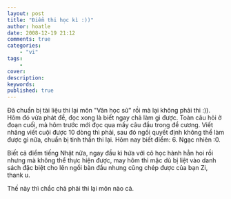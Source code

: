 ```yaml
---
layout: post
title: "Điểm thi học kì :))"
author: hoatle
date: 2008-12-19 21:12
comments: true
categories:
    - "vi"
tags:
    -
cover:
description:
keywords:
published: true
---
```


Đã chuẩn bị tài liệu thi lại môn "Văn học sử" rồi mà lại không phải thi :)). Hôm đó vừa phát đề, đọc
xong là biết ngay chả làm gì được. Toàn câu hỏi ở đoạn cuối, mà hôm trước mới đọc qua mấy câu đầu
trong đề cương. Viết nhăng viết cuội được 10 dòng thì phải, sau đó ngồi quyết định không thể làm
được gì nữa, chuẩn bị tinh thần thi lại. Hôm nay biết điểm: 6. Ngạc nhiên :0.

Biết cả điểm tiếng Nhật nữa, ngay đầu kì hứa với cô học hành hẳn hoi rồi nhưng mà không thể thực
hiện được, may hôm thi mặc dù bị liệt vào danh sách đặc biệt cho lên ngồi bàn đầu nhưng cũng chép
được của bạn Zi, thank u.

Thế này thì chắc chả phải thi lại môn nào cả.
